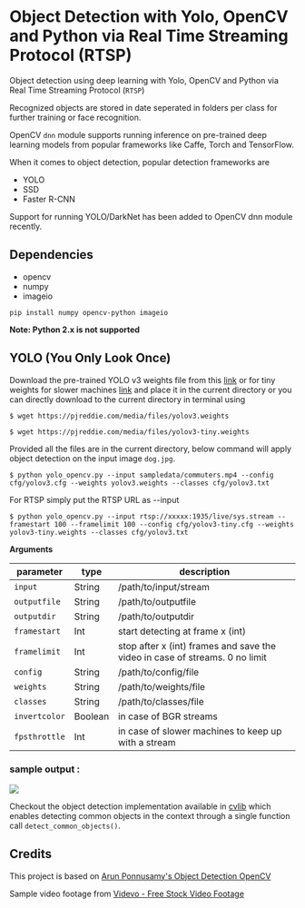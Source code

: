 # Object Detection with Yolo, OpenCV and Python via Real Time Streaming Protocol (RTSP)

Object detection using deep learning with Yolo, OpenCV and Python via Real Time Streaming Protocol (`RTSP`)

Recognized objects are stored in date seperated in folders per class for further training or face recognition.

OpenCV `dnn` module supports running inference on pre-trained deep learning models from popular frameworks like Caffe, Torch and TensorFlow. 

When it comes to object detection, popular detection frameworks are
 * YOLO
 * SSD
 * Faster R-CNN
 
 Support for running YOLO/DarkNet has been added to OpenCV dnn module recently. 
 
 ## Dependencies
  * opencv
  * numpy
  * imageio
  
`pip install numpy opencv-python imageio`

**Note: Python 2.x is not supported**

 ## YOLO (You Only Look Once)
 
 Download the pre-trained YOLO v3 weights file from this [link](https://pjreddie.com/media/files/yolov3.weights) or for tiny weights for slower machines [link](https://pjreddie.com/media/files/yolov3-tiny.weights) and place it in the current directory or you can directly download to the current directory in terminal using
 
 `$ wget https://pjreddie.com/media/files/yolov3.weights`
 
 `$ wget https://pjreddie.com/media/files/yolov3-tiny.weights`
 
 Provided all the files are in the current directory, below command will apply object detection on the input image `dog.jpg`.
 
 `$ python yolo_opencv.py --input sampledata/commuters.mp4 --config cfg/yolov3.cfg --weights yolov3.weights --classes cfg/yolov3.txt`
 
 For RTSP simply put the RTSP URL as --input
 
  `$ python yolo_opencv.py --input rtsp://xxxxx:1935/live/sys.stream --framestart 100 --framelimit 100 --config cfg/yolov3-tiny.cfg --weights yolov3-tiny.weights --classes cfg/yolov3.txt`

 **Arguments** 
 
 | parameter | type    | description                                      |
 | --------- | ------- | ------------------------------------------------ |
 | `input`     | String  | /path/to/input/stream |
 | `outputfile`  | String | /path/to/outputfile |
 | `outputdir` | String  | /path/to/outputdir  |
 | `framestart` | Int  | start detecting at frame x (int) |
 | `framelimit` | Int  | stop after x (int) frames and save the video in case of streams. 0 no limit |
 | `config` | String  | /path/to/config/file  |
 | `weights` | String  | /path/to/weights/file  |
 | `classes`  | String | /path/to/classes/file |
 | `invertcolor` | Boolean  | in case of BGR streams |
 | `fpsthrottle` | Int  | in case of slower machines to keep up with a stream  |
 
 ### sample output :
 ![](object-detection.png)
 
Checkout the object detection implementation available in [cvlib](http:cvlib.net) which enables detecting common objects in the context through a single function call `detect_common_objects()`.
 
 ## Credits
 This project is based on [Arun Ponnusamy's Object Detection OpenCV](https://github.com/arunponnusamy/object-detection-opencv)
 
 Sample video footage from [Videvo - Free Stock Video Footage](https://www.videvo.net/video/people-crossing-road-in-hong-kong-cbd/8162/)
